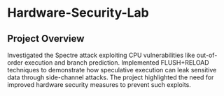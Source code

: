 # Hardware-Security-Lab

## Project Overview
Investigated the Spectre attack exploiting CPU vulnerabilities like out-of-order execution and branch prediction. Implemented
FLUSH+RELOAD techniques to demonstrate how speculative execution can leak sensitive data through side-channel attacks. The
project highlighted the need for improved hardware security measures to prevent such exploits.
